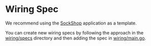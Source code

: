 # Wiring Spec

We recommend using the [SockShop](../../examples/sockshop/) application as a template.

You can create new wiring specs by following the approach in the [wiring/specs](../../examples/sockshop/wiring/specs) directory and then adding the spec in [wiring/main.go](../../examples/sockshop/wiring/main.go).

